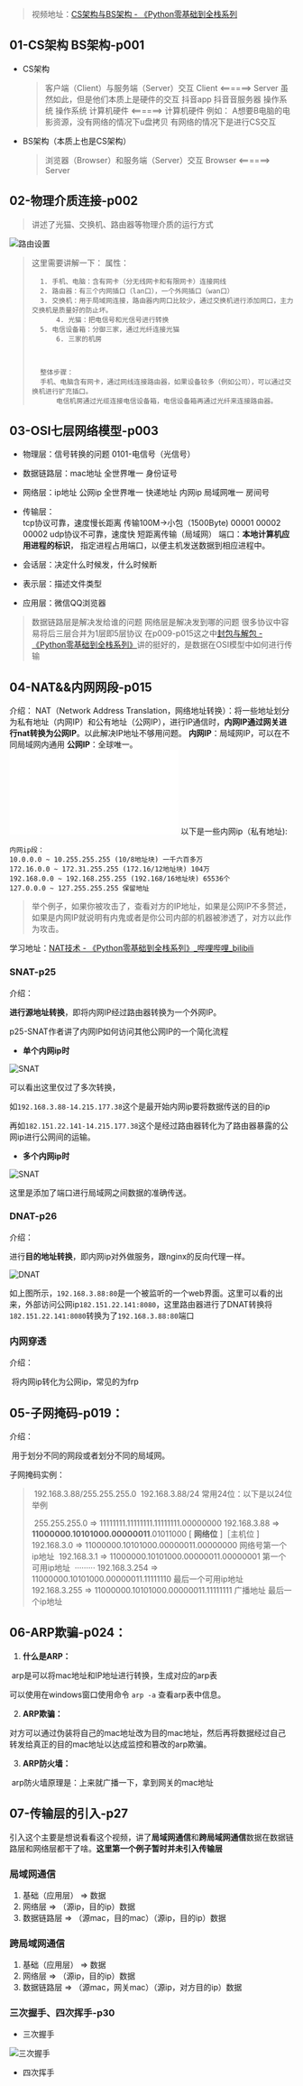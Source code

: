 >视频地址：[CS架构与BS架构 - 《Python零基础到全栈系列](https://www.bilibili.com/video/BV1Cd4y1b7kz/?share_source=copy_web&vd_source=a9e0245042931de24eb0a8f018fa0eae)

## 01-CS架构 BS架构-p001
- CS架构
  >    客户端（Client）与服务端（Server）交互
  >    Client            <======>        Server
  >    虽然如此，但是他们本质上是硬件的交互
  >    抖音app                                    抖音音服务器
  >    操作系统                                   操作系统
  >    计算机硬件   <======>        计算机硬件
  >    例如： A想要B电脑的电影资源，没有网络的情况下u盘拷贝
  >    有网络的情况下是进行CS交互

- BS架构（本质上也是CS架构）
  >    浏览器（Browser）和服务端（Server）交互
  >    Browser         <======>        Server

## 02-物理介质连接-p002
>讲述了光猫、交换机、路由器等物理介质的运行方式

![路由设置](./assets/Pasted-image-20231126183808.png)
> 这里需要讲解一下：
> 	属性：
>
> 		1. 手机、电脑：含有网卡（分无线网卡和有限网卡）连接网线
>		2. 路由器：有三个内网插口（lan口），一个外网插口（wan口）
> 		3. 交换机：用于局域网连接，路由器内网口比较少，通过交换机进行添加网口，主力交换机是质量好的防止坏。
> 			4. 光猫：把电信号和光信号进行转换
> 		5. 电信设备箱：分御三家，通过光纤连接光猫
> 			6. 三家的机房
> 
> 	
> 
> 		整体步骤：
> 		手机、电脑含有网卡，通过网线连接路由器，如果设备较多（例如公司），可以通过交换机进行扩充插口。
> 			电信机房通过光缆连接电信设备箱，电信设备箱再通过光纤来连接路由器。


## 03-OSI七层网络模型-p003
- 物理层：信号转换的问题 0101-电信号（光信号）

- 数据链路层：mac地址    全世界唯一    身份证号

- 网络层：ip地址
			公网ip        全世界唯一       快递地址
		内网ip        局域网唯一       房间号
	
- 传输层：   
			tcp协议可靠，速度慢长距离
		传输100M->小包（1500Byte) 00001 00002 00002
		udp协议不可靠，速度快   短距离传输（局域网）
		端口：**本地计算机应用进程的标识**， 指定进程占用端口，以便主机发送数据到相应进程中。
	
- 会话层：决定什么时候发，什么时候断

- 表示层：描述文件类型

- 应用层：微信QQ浏览器

   

> 数据链路层是解决发给谁的问题
网络层是解决发到哪的问题
很多协议中容易将后三层合并为1层即5层协议
在p009-p015这之中[封包与解包 - 《Python零基础到全栈系列》](https://www.bilibili.com/video/BV1TM411k7Ju/?share_source=copy_web&vd_source=a9e0245042931de24eb0a8f018fa0eae)讲的挺好的，是数据在OSI模型中如何进行传输



## 04-NAT&&内网网段-p015

介绍： 
	NAT（Network Address Translation，网络地址转换）：将一些地址划分为私有地址（内网IP）和公有地址（公网IP），进行IP通信时，**内网IP通过网关进行nat转换为公网IP**。以此解决IP地址不够用问题。
	**内网IP**：局域网IP，可以在不同局域网内通用
	**公网IP**：全球唯一。
![查看IP互联](assets/NAT进行IP互联.md)
以下是一些内网ip（私有地址):

```
内网ip段：
10.0.0.0 ~ 10.255.255.255 (10/8地址块) 一千六百多万
172.16.0.0 ~ 172.31.255.255 (172.16/12地址块) 104万
192.168.0.0 ~ 192.168.255.255 (192.168/16地址块) 65536个
127.0.0.0 ~ 127.255.255.255 保留地址
```
> 举个例子，如果你被攻击了，查看对方的IP地址，如果是公网IP不多赘述，如果是内网IP就说明有内鬼或者是你公司内部的机器被渗透了，对方以此作为攻击。

学习地址：[NAT技术 - 《Python零基础到全栈系列》_哔哩哔哩_bilibili](https://www.bilibili.com/video/BV1KD4y1v7sr/)

### SNAT-p25

介绍： 

​	**进行源地址转换**，即将内网IP经过路由器转换为一个外网IP。

p25-SNAT作者讲了内网IP如何访问其他公网IP的一个简化流程

- **单个内网ip时**

![SNAT](./assets/image-20231126235954277.png)

可以看出这里仅过了多次转换，

如`192.168.3.88-14.215.177.38`这个是最开始内网ip要将数据传送的目的ip

再如`182.151.22.141-14.215.177.38`这个是经过路由器转化为了路由器暴露的公网ip进行公网间的运输。

- **多个内网ip时**

![SNAT](./assets/image-20231126235632206.png)

这里是添加了端口进行局域网之间数据的准确传送。



### DNAT-p26

介绍： 

​	进行**目的地址转换**，即内网ip对外做服务，跟nginx的反向代理一样。

![DNAT](./assets/image-20231126235157927.png)

如上图所示，`192.168.3.88:80`是一个被监听的一个web界面。这里可以看的出来，外部访问公网ip`182.151.22.141:8080`，这里路由器进行了DNAT转换将`182.151.22.141:8080`转换为了`192.168.3.88:80`端口

### 内网穿透

介绍： 

​	将内网ip转化为公网ip，常见的为frp

## 05-子网掩码-p019：

介绍：

​	用于划分不同的网段或者划分不同的局域网。

子网掩码实例：

> ​	192.168.3.88/255.255.255.0
> ​	192.168.3.88/24
> ​	常用24位：以下是以24位举例
>
> ​        255.255.255.0 => 11111111.11111111.11111111.00000000
> ​	192.168.3.88  => **11000000.10101000.00000011**.01011000
> ​	                          [          **网络位**           ]［主机位 ]
> ​	192.168.3.0   => 11000000.10101000.00000011.00000000 网络号第一个ip地址 
> ​	192.168.3.1   => 11000000.10101000.00000011.00000001 第一个可用ip地址
> ​	·········
> ​	192.168.3.254 => 11000000.10101000.00000011.11111110 最后一个可用ip地址
> ​	192.168.3.255 => 11000000.10101000.00000011.11111111 广播地址 最后一个ip地址

## 06-ARP欺骗-p024：

1. **什么是ARP：**

​	arp是可以将mac地址和IP地址进行转换，生成对应的arp表

可以使用在windows窗口使用命令 `arp -a` 查看arp表中信息。

2. **ARP欺骗：**

​	对方可以通过伪装将自己的mac地址改为目的mac地址，然后再将数据经过自己转发给真正的目的mac地址以达成监控和篡改的arp欺骗。

3. **ARP防火墙：**

​	arp防火墙原理是：上来就广播一下，拿到网关的mac地址



## 07-传输层的引入-p27

引入这个主要是想说看看这个视频，讲了**局域网通信**和**跨局域网通信**数据在数据链路层和网络层都干了啥。**这里第一个例子暂时并未引入传输层**

### 局域网通信

1. 基础（应用层）   =>    数据
2. 网络层                   =>    （源ip，目的ip）数据
3. 数据链路层           =>      （源mac，目的mac）（源ip，目的ip）数据

### 跨局域网通信

1. 基础（应用层）   =>    数据
2. 网络层                   =>    （源ip，目的ip）数据
3. 数据链路层           =>      （源mac，网关mac）（源ip，对方目的ip）数据

### 三次握手、四次挥手-p30

- 三次握手

![三次握手](./assets/image-20231127004554710.png)

- 四次挥手